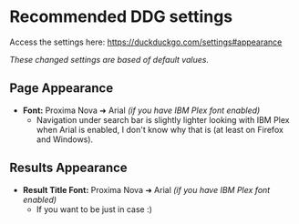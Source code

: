 # Recommended DDG settings

Access the settings here: https://duckduckgo.com/settings#appearance

*These changed settings are based of default values.*

## Page Appearance
- **Font:** Proxima Nova ➜ Arial *(if you have IBM Plex font enabled)*
  - Navigation under search bar is slightly lighter looking with IBM Plex when Arial is enabled, I don't know why that is (at least on Firefox and Windows).
  
## Results Appearance
- **Result Title Font:** Proxima Nova ➜ Arial *(if you have IBM Plex font enabled)*
  - If you want to be just in case :)